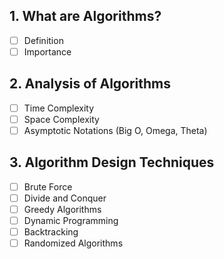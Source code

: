 ## 1. What are Algorithms? 
- [ ] Definition 
- [ ] Importance 
## 2. Analysis of Algorithms 
- [ ] Time Complexity 
- [ ] Space Complexity 
- [ ] Asymptotic Notations (Big O, Omega, Theta) 
## 3. Algorithm Design Techniques 
- [ ] Brute Force 
- [ ] Divide and Conquer 
- [ ] Greedy Algorithms 
- [ ] Dynamic Programming 
- [ ] Backtracking 
- [ ] Randomized Algorithms